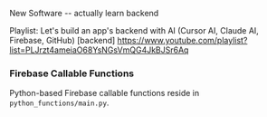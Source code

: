 New Software -- actually learn backend

Playlist:
Let's build an app's backend with AI (Cursor AI, Claude AI, Firebase, GitHub) [backend]
https://www.youtube.com/playlist?list=PLJrzt4ameiaO68YsNGsVmQG4JkBJSr6Aq

### Firebase Callable Functions

Python-based Firebase callable functions reside in `python_functions/main.py`.

